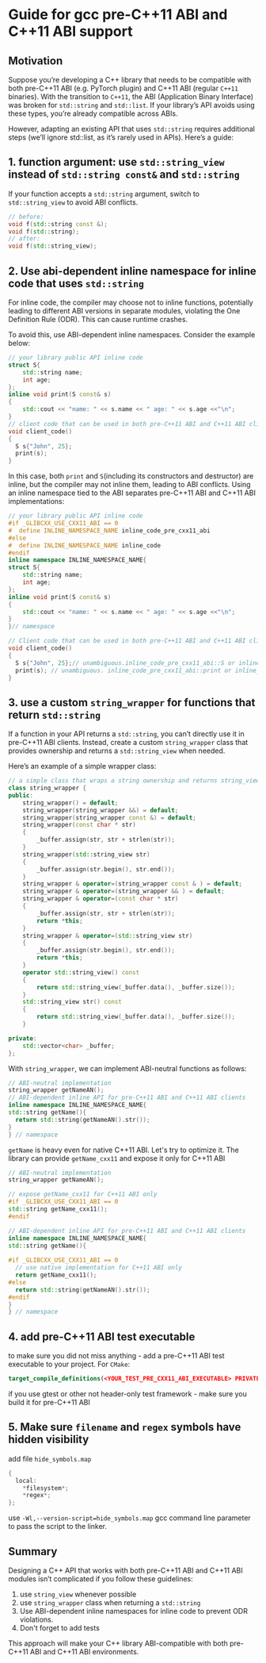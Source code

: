 # Guide for gcc pre-C++11 ABI and C++11 ABI support

## Motivation
Suppose you’re developing a C++ library that needs to be compatible with both pre-C++11 ABI (e.g. PyTorch plugin) and C++11 ABI (regular `C++11` binaries). With the transition to `C++11`, the ABI (Application Binary Interface) was broken for `std::string` and `std::list`. If your library’s API avoids using these types, you’re already compatible across ABIs.

However, adapting an existing API that uses `std::string` requires additional steps (we’ll ignore std::list, as it’s rarely used in APIs). Here’s a guide:

## 1. function argument: use `std::string_view` instead of `std::string const&` and  `std::string`
If your function accepts a `std::string` argument, switch to `std::string_view` to avoid ABI conflicts.
```cpp
// before:
void f(std::string const &);
void f(std::string);
// after:
void f(std::string_view);
```

## 2. Use abi-dependent inline namespace for inline code that uses `std::string`
For inline code, the compiler may choose not to inline functions, potentially leading to different ABI versions in separate modules, violating the One Definition Rule (ODR). This can cause runtime crashes.

To avoid this, use ABI-dependent inline namespaces. Consider the example below:
```cpp
// your library public API inline code
struct S{
    std::string name;
    int age;
};
inline void print(S const& s)
{
    std::cout << "name: " << s.name << " age: " << s.age <<"\n";
}
// client code that can be used in both pre-C++11 ABI and C++11 ABI clients 
void client_code()
{
  S s{"John", 25};
  print(s);
}
```
In this case, both `print` and `S`(including its constructors and destructor) are inline, but the compiler may not inline them, leading to ABI conflicts. Using an inline namespace tied to the ABI separates pre-C++11 ABI and C++11 ABI implementations:

```cpp
// your library public API inline code
#if _GLIBCXX_USE_CXX11_ABI == 0
#  define INLINE_NAMESPACE_NAME inline_code_pre_cxx11_abi
#else
#  define INLINE_NAMESPACE_NAME inline_code
#endif
inline namespace INLINE_NAMESPACE_NAME{
struct S{
    std::string name;
    int age;
};
inline void print(S const& s)
{
    std::cout << "name: " << s.name << " age: " << s.age <<"\n";
}
}// namespace

// Client code that can be used in both pre-C++11 ABI and C++11 ABI clients
void client_code()
{
  S s{"John", 25};// unambiguous.inline_code_pre_cxx11_abi::S or inline_code::S depending on ABI
  print(s); // unambiguous. inline_code_pre_cxx11_abi::print or inline_code::print depending on ABI
}
```
## 3. use a custom `string_wrapper` for functions that return `std::string`
If a function in your API returns a `std::string`, you can’t directly use it in pre-C++11 ABI clients. Instead, create a custom `string_wrapper` class that provides ownership and returns a `std::string_view` when needed.

Here’s an example of a simple wrapper class:
```cpp
// a simple class that wraps a string ownership and returns string_view on request
class string_wrapper {
public:
    string_wrapper() = default;
    string_wrapper(string_wrapper &&) = default;
    string_wrapper(string_wrapper const &) = default;
    string_wrapper(const char * str)
    {
        _buffer.assign(str, str + strlen(str));
    }
    string_wrapper(std::string_view str)
    {
        _buffer.assign(str.begin(), str.end());
    }
    string_wrapper & operator=(string_wrapper const & ) = default;
    string_wrapper & operator=(string_wrapper && ) = default;
    string_wrapper & operator=(const char * str)
    {
        _buffer.assign(str, str + strlen(str));
        return *this;
    }
    string_wrapper & operator=(std::string_view str)
    {
        _buffer.assign(str.begin(), str.end());
        return *this;
    }
    operator std::string_view() const
    {
        return std::string_view(_buffer.data(), _buffer.size());
    }
    std::string_view str() const
    {
        return std::string_view(_buffer.data(), _buffer.size());
    }

private:
    std::vector<char> _buffer;
};
```
With `string_wrapper`, we can implement ABI-neutral functions as follows:

```cpp
// ABI-neutral implementation
string_wrapper getNameAN();
// ABI-dependent inline API for pre-C++11 ABI and C++11 ABI clients
inline namespace INLINE_NAMESPACE_NAME{
std::string getName(){
  return std::string(getNameAN().str());
}
} // namespace
```

`getName` is heavy even for native C++11 ABI. Let's try to optimize it. The library can provide `getName_cxx11` and expose it only for C++11 ABI

```cpp
// ABI-neutral implementation
string_wrapper getNameAN();

// expose getName_cxx11 for C++11 ABI only
#if _GLIBCXX_USE_CXX11_ABI == 0
std::string getName_cxx11();
#endif

// ABI-dependent inline API for pre-C++11 ABI and C++11 ABI clients
inline namespace INLINE_NAMESPACE_NAME{
std::string getName(){
   
#if _GLIBCXX_USE_CXX11_ABI == 0
  // use native implementation for C++11 ABI only
  return getName_cxx11();
#else  
  return std::string(getNameAN().str());
#endif  
}
} // namespace
```

## 4. add pre-C++11 ABI test executable
to make sure you did not miss anything - add a pre-C++11 ABI test executable to your project. For `CMake`:
```cmake
target_compile_definitions(<YOUR_TEST_PRE_CXX11_ABI_EXECUTABLE> PRIVATE _GLIBCXX_USE_CXX11_ABI=0)
```
if you use gtest or other not header-only test framework - make sure you build it for pre-C++11 ABI

## 5. Make sure `filename` and `regex` symbols have hidden visibility
add file `hide_symbols.map`
```c
{
  local:
    *filesystem*;
    *regex*;
};
```
use `-Wl,--version-script=hide_symbols.map` gcc command line parameter to pass the script to the linker.


## Summary
Designing a C++ API that works with both pre-C++11 ABI and C++11 ABI modules isn’t complicated if you follow these guidelines:
1. use `string_view` whenever possible
2. use `string_wrapper` class when returning a `std::string`
3. Use ABI-dependent inline namespaces for inline code to prevent ODR violations.
4. Don't forget to add tests

This approach will make your C++ library ABI-compatible with both pre-C++11 ABI and C++11 ABI environments.
